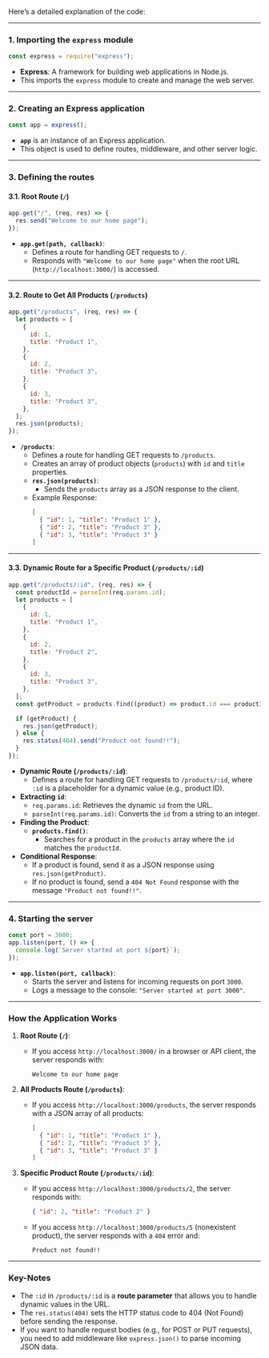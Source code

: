 Here’s a detailed explanation of the code:

---

### **1. Importing the `express` module**
```javascript
const express = require("express");
```
- **Express**: A framework for building web applications in Node.js.
- This imports the `express` module to create and manage the web server.

---

### **2. Creating an Express application**
```javascript
const app = express();
```
- **`app`** is an instance of an Express application.
- This object is used to define routes, middleware, and other server logic.

---

### **3. Defining the routes**

#### **3.1. Root Route (`/`)**
```javascript
app.get("/", (req, res) => {
  res.send("Welcome to our home page");
});
```
- **`app.get(path, callback)`**:
    - Defines a route for handling GET requests to `/`.
    - Responds with `"Welcome to our home page"` when the root URL (`http://localhost:3000/`) is accessed.

---

#### **3.2. Route to Get All Products (`/products`)**
```javascript
app.get("/products", (req, res) => {
  let products = [
    {
      id: 1,
      title: "Product 1",
    },
    {
      id: 2,
      title: "Product 3",
    },
    {
      id: 3,
      title: "Product 3",
    },
  ];
  res.json(products);
});
```
- **`/products`**:
    - Defines a route for handling GET requests to `/products`.
    - Creates an array of product objects (`products`) with `id` and `title` properties.
    - **`res.json(products)`**:
        - Sends the `products` array as a JSON response to the client.
    - Example Response:
      ```json
      [
        { "id": 1, "title": "Product 1" },
        { "id": 2, "title": "Product 3" },
        { "id": 3, "title": "Product 3" }
      ]
      ```

---

#### **3.3. Dynamic Route for a Specific Product (`/products/:id`)**
```javascript
app.get("/products/:id", (req, res) => {
  const productId = parseInt(req.params.id);
  let products = [
    {
      id: 1,
      title: "Product 1",
    },
    {
      id: 2,
      title: "Product 2",
    },
    {
      id: 3,
      title: "Product 3",
    },
  ];
  const getProduct = products.find((product) => product.id === productId);

  if (getProduct) {
    res.json(getProduct);
  } else {
    res.status(404).send("Product not found!!");
  }
});
```
- **Dynamic Route (`/products/:id`)**:
    - Defines a route for handling GET requests to `/products/:id`, where `:id` is a placeholder for a dynamic value (e.g., product ID).
- **Extracting `id`**:
    - `req.params.id`: Retrieves the dynamic `id` from the URL.
    - `parseInt(req.params.id)`: Converts the `id` from a string to an integer.
- **Finding the Product**:
    - **`products.find()`**:
        - Searches for a product in the `products` array where the `id` matches the `productId`.
- **Conditional Response**:
    - If a product is found, send it as a JSON response using `res.json(getProduct)`.
    - If no product is found, send a `404 Not Found` response with the message `"Product not found!!"`.

---

### **4. Starting the server**
```javascript
const port = 3000;
app.listen(port, () => {
  console.log(`Server started at port ${port}`);
});
```
- **`app.listen(port, callback)`**:
    - Starts the server and listens for incoming requests on port `3000`.
    - Logs a message to the console: `"Server started at port 3000"`.

---

### **How the Application Works**

1. **Root Route (`/`)**:
    - If you access `http://localhost:3000/` in a browser or API client, the server responds with:
      ```
      Welcome to our home page
      ```

2. **All Products Route (`/products`)**:
    - If you access `http://localhost:3000/products`, the server responds with a JSON array of all products:
      ```json
      [
        { "id": 1, "title": "Product 1" },
        { "id": 2, "title": "Product 3" },
        { "id": 3, "title": "Product 3" }
      ]
      ```

3. **Specific Product Route (`/products/:id`)**:
    - If you access `http://localhost:3000/products/2`, the server responds with:
      ```json
      { "id": 2, "title": "Product 2" }
      ```
    - If you access `http://localhost:3000/products/5` (nonexistent product), the server responds with a `404` error and:
      ```
      Product not found!!
      ```

---

### **Key-Notes**
- The `:id` in `/products/:id` is a **route parameter** that allows you to handle dynamic values in the URL.
- The `res.status(404)` sets the HTTP status code to 404 (Not Found) before sending the response.
- If you want to handle request bodies (e.g., for POST or PUT requests), you need to add middleware like `express.json()` to parse incoming JSON data.